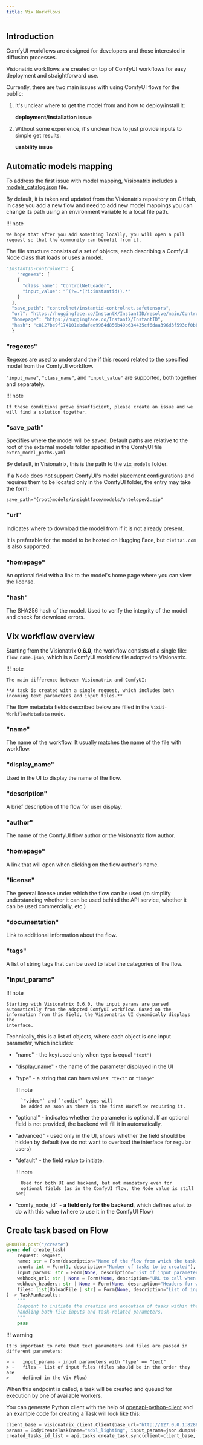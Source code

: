 ```yaml
---
title: Vix Workflows
---
```


## Introduction

ComfyUI workflows are designed for developers and those interested in
diffusion processes.

Visionatrix workflows are created on top of ComfyUI workflows for easy
deployment and straightforward use.

Currently, there are two main issues with using ComfyUI flows for the public:

1.  It's unclear where to get the model from and how to deploy/install it:

    **deployment/installation issue**

2.  Without some experience, it's unclear how to just provide inputs to simple get results:

    **usability issue**


## Automatic models mapping

To address the first issue with model mapping, Visionatrix includes a
[models_catalog.json](https://github.com/Visionatrix/VixFlows/blob/main/models_catalog.json)
file.

By default, it is taken and updated from the Visionatrix repository on
GitHub, in case you add a new flow and need to add new model mappings
you can change its path using an environment variable to a local file
path.

!!! note

    We hope that after you add something locally, you will open a pull
    request so that the community can benefit from it.


The file structure consists of a set of objects, each describing a
ComfyUI Node class that loads or uses a model.

``` python
"InstantID-ControlNet": {
    "regexes": [
    {
      "class_name": "ControlNetLoader",
      "input_value": "^(?=.*(?i:instantid)).*"
    }
  ],
  "save_path": "controlnet/instantid-controlnet.safetensors",
  "url": "https://huggingface.co/InstantX/InstantID/resolve/main/ControlNetModel/diffusion_pytorch_model.safetensors",
  "homepage": "https://huggingface.co/InstantX/InstantID",
  "hash": "c8127be9f174101ebdafee9964d856b49b634435cf6daa396d3f593cf0bbbb05"
  }
```

### "regexes"

Regexes are used to understand the if this record related to the
specified model from the ComfyUI workflow.

`"input_name"`, `"class_name"`, and `"input_value"` are supported, both
together and separately.

!!! note

    If these conditions prove insufficient, please create an issue and we
    will find a solution together.

### "save_path"

Specifies where the model will be saved. Default paths are relative to
the root of the external models folder specified in the ComfyUI file `extra_model_paths.yaml`

By default, in Visionatrix, this is the path to the `vix_models` folder.

If a Node does not support ComfyUI's model placement configurations and
requires them to be located only in the ComfyUI folder, the entry may
take the form:

```
save_path="{root}models/insightface/models/antelopev2.zip"
```

### "url"

Indicates where to download the model from if it is not already present.

It is preferable for the model to be hosted on Hugging Face, but
`civitai.com` is also supported.

### "homepage"

An optional field with a link to the model's home page where you can
view the license.

### "hash"

The SHA256 hash of the model. Used to verify the integrity of the model
and check for download errors.

## Vix workflow overview

Starting from the Visionatrix **0.6.0**, the workflow consists of a
single file: `flow_name.json`, which is a ComfyUI workflow file adopted
to Visionatrix.

!!! note

    The main difference between Visionatrix and ComfyUI:

    **A task is created with a single request, which includes both
    incoming text parameters and input files.**


The flow metadata fields described below are filled in the `VixUi-WorkflowMetadata` node.

### "name"

The name of the workflow. It usually matches the name of the file with workflow.

### "display_name"

Used in the UI to display the name of the flow.

### "description"

A brief description of the flow for user display.

### "author"

The name of the ComfyUI flow author or the Visionatrix flow author.

### "homepage"

A link that will open when clicking on the flow author's name.

### "license"

The general license under which the flow can be used (to simplify
understanding whether it can be used behind the API service, whether it
can be used commercially, etc.)

### "documentation"

Link to additional information about the flow.

### "tags"

A list of string tags that can be used to label the categories of the flow.

### "input_params"

!!! note

    Starting with Visionatrix 0.6.0, the input params are parsed
    automatically from the adopted ComfyUI workflow. Based on the
    information from this field, the Visionatrix UI dynamically displays the
    interface.

Technically, this is a list of objects, where each object is one input
parameter, which includes:

* "name" - the key(used only when `type` is equal `"text"`)
* "display_name" - the name of the parameter displayed in the UI
* "type" - a string that can have values: `"text"` or `"image"`

    !!! note

        `"video"` and `"audio"` types will
        be added as soon as there is the first Workflow requiring it.

* "optional" - indicates whether the parameter is optional. If an
    optional field is not provided, the backend will fill it in automatically.
* "advanced" - used only in the UI, shows whether the field should
    be hidden by default (we do not want to overload the interface for regular users)
* "default" - the field value to initiate.

    !!! note

        Used for both UI and backend, but not mandatory even for
        optional fields (as in the ComfyUI flow, the Node value is still set)

* "comfy_node_id" - **a field only for the backend**, which defines what to do with this value (where to use it in the ComfyUI Flow)

## Create task based on Flow

``` python
@ROUTER.post("/create")
async def create_task(
    request: Request,
    name: str = Form(description="Name of the flow from which the task should be created"),
    count: int = Form(1, description="Number of tasks to be created"),
    input_params: str = Form(None, description="List of input parameters as an encoded json string"),
    webhook_url: str | None = Form(None, description="URL to call when task state changes"),
    webhook_headers: str | None = Form(None, description="Headers for webhook url as an encoded json string"),
    files: list[UploadFile | str] = Form(None, description="List of input files for flow"),  # noqa
) -> TaskRunResults:
    """
    Endpoint to initiate the creation and execution of tasks within the Vix workflow environment,
    handling both file inputs and task-related parameters.
    """
    pass
```

!!! warning

    It's important to note that text parameters and files are passed in
    different parameters:

    > -   input_params - input parameters with "type" == "text"
    > -   files - list of input files (files should be in the order they are
    >     defined in the Vix Flow)

When this endpoint is called, a task will be created and queued for
execution by one of available workers.

You can generate Python client with the help of
[openapi-python-client](https://github.com/openapi-generators/openapi-python-client)
and an example code for creating a Task will look like this:

``` python
client_base = visionatrix_client.Client(base_url="http://127.0.0.1:8288")
params = BodyCreateTask(name="sdxl_lighting", input_params=json.dumps({"prompt": "bottle"}))
created_tasks_id_list = api.tasks.create_task.sync(client=client_base, body=params)
```
